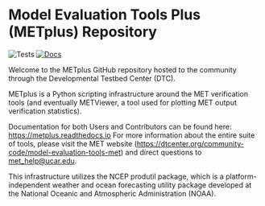 Model Evaluation Tools Plus (METplus) Repository
================================================

<!-- Start of Badges -->
![Tests](https://github.com/DTCenter/METplus/actions/workflows/testing.yml/badge.svg?branch=develop&event=push)
[![Docs](https://img.shields.io/badge/Documentation-latest-brightgreen.svg)](https://metplus.readthedocs.io)


Welcome to the METplus GitHub repository hosted to the community through
the Developmental Testbed Center (DTC).

METplus is a Python scripting infrastructure around the MET verification tools
(and eventually METViewer, a tool used for plotting MET output verification statistics).

Documentation for both Users and Contributors can be found here: https://metplus.readthedocs.io
For more information about the entire suite of tools, please visit the MET website
(https://dtcenter.org/community-code/model-evaluation-tools-met) and direct questions
to met_help@ucar.edu.

This infrastructure utilizes the NCEP produtil package, which is a platform-independent
weather and ocean forecasting utility package developed at the National Oceanic
and Atmospheric Administration (NOAA).
